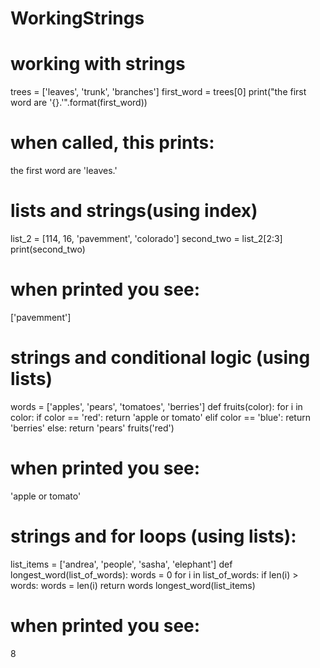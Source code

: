 # WorkingStrings
# working with strings

trees = ['leaves', 'trunk', 'branches']
first_word = trees[0] 
print("the first word are '{}.'".format(first_word))
# when called, this prints:
the first word are 'leaves.'

# lists and strings(using index)

list_2 = [114, 16, 'pavemment', 'colorado']
second_two = list_2[2:3]
print(second_two)
# when printed you see:
['pavemment']

# strings and conditional logic (using lists)
words = ['apples', 'pears', 'tomatoes', 'berries']
def fruits(color):
  for i in color:
    if color == 'red':
      return 'apple or tomato'
    elif color == 'blue':
      return 'berries'
    else:
      return 'pears'
fruits('red')
# when printed you see:
'apple or tomato'

# strings and for loops (using lists):

list_items = ['andrea', 'people', 'sasha', 'elephant']
def longest_word(list_of_words):
  words = 0
  for i in list_of_words:
    if len(i) > words:
      words = len(i)
  return words
longest_word(list_items)
# when printed you see:
8








